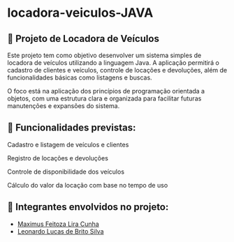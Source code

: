# locadora-veiculos-JAVA 

## 🚗 Projeto de Locadora de Veículos
Este projeto tem como objetivo desenvolver um sistema simples de locadora de veículos utilizando a linguagem Java. A aplicação permitirá o cadastro de clientes e veículos, controle de locações e devoluções, além de funcionalidades básicas como listagens e buscas.

O foco está na aplicação dos princípios de programação orientada a objetos, com uma estrutura clara e organizada para facilitar futuras manutenções e expansões do sistema.

## 🔧 Funcionalidades previstas:
Cadastro e listagem de veículos e clientes

Registro de locações e devoluções

Controle de disponibilidade dos veículos

Cálculo do valor da locação com base no tempo de uso

## 📌 Integrantes envolvidos no projeto:

 - [Maximus Feitoza Lira Cunha](https://github.com/MaxFeitoza)
 - [Leonardo Lucas de Brito Silva](https://github.com/leonardolucasbs)
 
  
